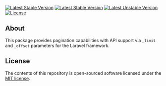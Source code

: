 [![Latest Stable Version](https://poser.pugx.org/chrislentz/laravel-api-pagination/version)](https://packagist.org/packages/chrislentz/laravel-api-pagination)
[![Latest Stable Version](https://poser.pugx.org/chrislentz/laravel-api-pagination/version)](https://packagist.org/packages/chrislentz/laravel-api-pagination)
[![Latest Unstable Version](https://poser.pugx.org/chrislentz/laravel-api-pagination/v/unstable)](//packagist.org/packages/chrislentz/laravel-api-pagination)
[![License](https://poser.pugx.org/chrislentz/laravel-api-pagination/license)](https://packagist.org/packages/chrislentz/laravel-api-pagination)

## About
This package provides pagination capabilities with API support via `_limit` and `_offset` parameters for the Laravel framework.

## License
The contents of this repository is open-sourced software licensed under the [MIT license](http://opensource.org/licenses/MIT).